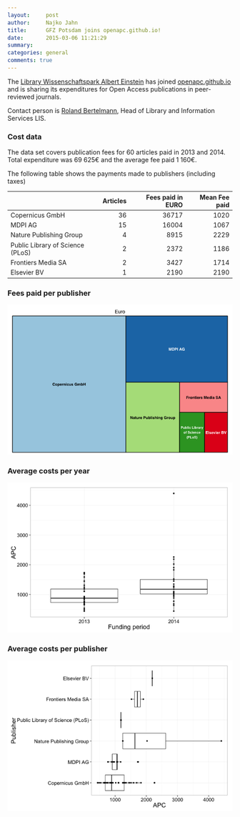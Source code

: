 ```yaml
---
layout:     post
author:		Najko Jahn
title:      GFZ Potsdam joins openapc.github.io!
date:       2015-03-06 11:21:29
summary:    
categories: general
comments: true
---
```





The [Library Wissenschaftspark Albert Einstein](http://bib.telegrafenberg.de/en/library-wissenschaftspark-albert-einstein/) has joined [openapc.github.io](https://openapc.github.io) and is sharing its expenditures for Open Access publications in peer-reviewed journals.

Contact person is [Roland Bertelmann](http://www.gfz-potsdam.de/en/scientific-services/library-information-service/staff/profil/roland-bertelmann/), Head of Library and Information Services LIS.

### Cost data



The data set covers publication fees for 60 articles paid in 2013 and 2014. Total expenditure was 69 625€ and the average fee paid 1 160€.

The following table shows the payments made to publishers (including taxes)


|                                 | Articles| Fees paid in EURO| Mean Fee paid|
|:--------------------------------|--------:|-----------------:|-------------:|
|Copernicus GmbH                  |       36|             36717|          1020|
|MDPI AG                          |       15|             16004|          1067|
|Nature Publishing Group          |        4|              8915|          2229|
|Public Library of Science (PLoS) |        2|              2372|          1186|
|Frontiers Media SA               |        2|              3427|          1714|
|Elsevier BV                      |        1|              2190|          2190|

### Fees paid per publisher

![plot of chunk tree_gfz](/figure/tree_gfz-1.png) 

###  Average costs per year

![plot of chunk box_gfz_year](/figure/box_gfz_year-1.png) 

###  Average costs per publisher

![plot of chunk box_gfz_publisher](/figure/box_gfz_publisher-1.png) 
